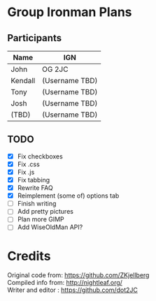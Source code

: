 # Group Ironman Plans
## Participants
Name | IGN
-----|-----
John | OG 2JC
Kendall | (Username TBD)
Tony | (Username TBD)
Josh | (Username TBD)
(TBD) | (Username TBD)

## TODO
- [x] Fix checkboxes
- [x] Fix .css
- [x] Fix .js
- [x] Fix tabbing
- [x] Rewrite FAQ
- [x] Reimplement (some of) options tab
- [ ] Finish writing
- [ ] Add pretty pictures
- [ ] Plan more GIMP
- [ ] Add WiseOldMan API?

# Credits
Original code from: https://github.com/ZKjellberg  
Compiled info from: http://nightleaf.org/  
Writer and editor : https://github.com/dot2JC